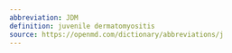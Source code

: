 ```yaml
---
abbreviation: JDM
definition: juvenile dermatomyositis
source: https://openmd.com/dictionary/abbreviations/j
---
```

